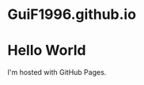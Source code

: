# GuiF1996.github.io
<!DOCTYPE html>
<html>
<head>
</head>
<body>
<h1>Hello World</h1>
<p>I'm hosted with GitHub Pages.</p>
</body>
</html>
